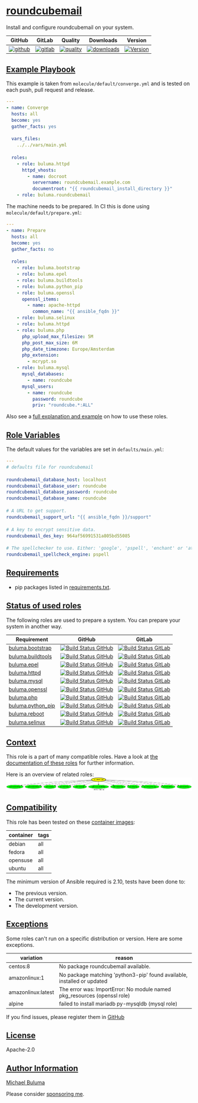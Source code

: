 # [roundcubemail](#roundcubemail)

Install and configure roundcubemail on your system.

|GitHub|GitLab|Quality|Downloads|Version|
|------|------|-------|---------|-------|
|[![github](https://github.com/buluma/ansible-role-roundcubemail/workflows/Ansible%20Molecule/badge.svg)](https://github.com/buluma/ansible-role-roundcubemail/actions)|[![gitlab](https://gitlab.com/buluma/ansible-role-roundcubemail/badges/master/pipeline.svg)](https://gitlab.com/buluma/ansible-role-roundcubemail)|[![quality](https://img.shields.io/ansible/quality/24815)](https://galaxy.ansible.com/buluma/roundcubemail)|[![downloads](https://img.shields.io/ansible/role/d/24815)](https://galaxy.ansible.com/buluma/roundcubemail)|[![Version](https://img.shields.io/github/release/buluma/ansible-role-roundcubemail.svg)](https://github.com/buluma/ansible-role-roundcubemail/releases/)|

## [Example Playbook](#example-playbook)

This example is taken from `molecule/default/converge.yml` and is tested on each push, pull request and release.
```yaml
---
- name: Converge
  hosts: all
  become: yes
  gather_facts: yes

  vars_files:
    ../../vars/main.yml

  roles:
    - role: buluma.httpd
      httpd_vhosts:
        - name: docroot
          servername: roundcubemail.example.com
          documentroot: "{{ roundcubemail_install_directory }}"
    - role: buluma.roundcubemail
```

The machine needs to be prepared. In CI this is done using `molecule/default/prepare.yml`:
```yaml
---
- name: Prepare
  hosts: all
  become: yes
  gather_facts: no

  roles:
    - role: buluma.bootstrap
    - role: buluma.epel
    - role: buluma.buildtools
    - role: buluma.python_pip
    - role: buluma.openssl
      openssl_items:
        - name: apache-httpd
          common_name: "{{ ansible_fqdn }}"
    - role: buluma.selinux
    - role: buluma.httpd
    - role: buluma.php
      php_upload_max_filesize: 5M
      php_post_max_size: 6M
      php_date_timezone: Europe/Amsterdam
      php_extension:
        - mcrypt.so
    - role: buluma.mysql
      mysql_databases:
        - name: roundcube
      mysql_users:
        - name: roundcube
          password: roundcube
          priv: "roundcube.*:ALL"
```

Also see a [full explanation and example](https://buluma.nl/how-to-use-these-roles.html) on how to use these roles.

## [Role Variables](#role-variables)

The default values for the variables are set in `defaults/main.yml`:
```yaml
---
# defaults file for roundcubemail

roundcubemail_database_host: localhost
roundcubemail_database_user: roundcube
roundcubemail_database_password: roundcube
roundcubemail_database_name: roundcube

# A URL to get support.
roundcubemail_support_url: "{{ ansible_fqdn }}/support"

# A key to encrypt sensitive data.
roundcubemail_des_key: 964af56991531a805bd55085

# The spellchecker to use. Either: 'google', 'pspell', 'enchant' or 'atd'.
roundcubemail_spellcheck_engine: pspell
```

## [Requirements](#requirements)

- pip packages listed in [requirements.txt](https://github.com/buluma/ansible-role-roundcubemail/blob/master/requirements.txt).

## [Status of used roles](#status-of-requirements)

The following roles are used to prepare a system. You can prepare your system in another way.

| Requirement | GitHub | GitLab |
|-------------|--------|--------|
|[buluma.bootstrap](https://galaxy.ansible.com/buluma/bootstrap)|[![Build Status GitHub](https://github.com/buluma/ansible-role-bootstrap/workflows/Ansible%20Molecule/badge.svg)](https://github.com/buluma/ansible-role-bootstrap/actions)|[![Build Status GitLab ](https://gitlab.com/buluma/ansible-role-bootstrap/badges/master/pipeline.svg)](https://gitlab.com/buluma/ansible-role-bootstrap)|
|[buluma.buildtools](https://galaxy.ansible.com/buluma/buildtools)|[![Build Status GitHub](https://github.com/buluma/ansible-role-buildtools/workflows/Ansible%20Molecule/badge.svg)](https://github.com/buluma/ansible-role-buildtools/actions)|[![Build Status GitLab ](https://gitlab.com/buluma/ansible-role-buildtools/badges/master/pipeline.svg)](https://gitlab.com/buluma/ansible-role-buildtools)|
|[buluma.epel](https://galaxy.ansible.com/buluma/epel)|[![Build Status GitHub](https://github.com/buluma/ansible-role-epel/workflows/Ansible%20Molecule/badge.svg)](https://github.com/buluma/ansible-role-epel/actions)|[![Build Status GitLab ](https://gitlab.com/buluma/ansible-role-epel/badges/master/pipeline.svg)](https://gitlab.com/buluma/ansible-role-epel)|
|[buluma.httpd](https://galaxy.ansible.com/buluma/httpd)|[![Build Status GitHub](https://github.com/buluma/ansible-role-httpd/workflows/Ansible%20Molecule/badge.svg)](https://github.com/buluma/ansible-role-httpd/actions)|[![Build Status GitLab ](https://gitlab.com/buluma/ansible-role-httpd/badges/master/pipeline.svg)](https://gitlab.com/buluma/ansible-role-httpd)|
|[buluma.mysql](https://galaxy.ansible.com/buluma/mysql)|[![Build Status GitHub](https://github.com/buluma/ansible-role-mysql/workflows/Ansible%20Molecule/badge.svg)](https://github.com/buluma/ansible-role-mysql/actions)|[![Build Status GitLab ](https://gitlab.com/buluma/ansible-role-mysql/badges/master/pipeline.svg)](https://gitlab.com/buluma/ansible-role-mysql)|
|[buluma.openssl](https://galaxy.ansible.com/buluma/openssl)|[![Build Status GitHub](https://github.com/buluma/ansible-role-openssl/workflows/Ansible%20Molecule/badge.svg)](https://github.com/buluma/ansible-role-openssl/actions)|[![Build Status GitLab ](https://gitlab.com/buluma/ansible-role-openssl/badges/master/pipeline.svg)](https://gitlab.com/buluma/ansible-role-openssl)|
|[buluma.php](https://galaxy.ansible.com/buluma/php)|[![Build Status GitHub](https://github.com/buluma/ansible-role-php/workflows/Ansible%20Molecule/badge.svg)](https://github.com/buluma/ansible-role-php/actions)|[![Build Status GitLab ](https://gitlab.com/buluma/ansible-role-php/badges/master/pipeline.svg)](https://gitlab.com/buluma/ansible-role-php)|
|[buluma.python_pip](https://galaxy.ansible.com/buluma/python_pip)|[![Build Status GitHub](https://github.com/buluma/ansible-role-python_pip/workflows/Ansible%20Molecule/badge.svg)](https://github.com/buluma/ansible-role-python_pip/actions)|[![Build Status GitLab ](https://gitlab.com/buluma/ansible-role-python_pip/badges/master/pipeline.svg)](https://gitlab.com/buluma/ansible-role-python_pip)|
|[buluma.reboot](https://galaxy.ansible.com/buluma/reboot)|[![Build Status GitHub](https://github.com/buluma/ansible-role-reboot/workflows/Ansible%20Molecule/badge.svg)](https://github.com/buluma/ansible-role-reboot/actions)|[![Build Status GitLab ](https://gitlab.com/buluma/ansible-role-reboot/badges/master/pipeline.svg)](https://gitlab.com/buluma/ansible-role-reboot)|
|[buluma.selinux](https://galaxy.ansible.com/buluma/selinux)|[![Build Status GitHub](https://github.com/buluma/ansible-role-selinux/workflows/Ansible%20Molecule/badge.svg)](https://github.com/buluma/ansible-role-selinux/actions)|[![Build Status GitLab ](https://gitlab.com/buluma/ansible-role-selinux/badges/master/pipeline.svg)](https://gitlab.com/buluma/ansible-role-selinux)|

## [Context](#context)

This role is a part of many compatible roles. Have a look at [the documentation of these roles](https://buluma.nl/) for further information.

Here is an overview of related roles:
![dependencies](https://raw.githubusercontent.com/buluma/ansible-role-roundcubemail/png/requirements.png "Dependencies")

## [Compatibility](#compatibility)

This role has been tested on these [container images](https://hub.docker.com/u/buluma):

|container|tags|
|---------|----|
|debian|all|
|fedora|all|
|opensuse|all|
|ubuntu|all|

The minimum version of Ansible required is 2.10, tests have been done to:

- The previous version.
- The current version.
- The development version.

## [Exceptions](#exceptions)

Some roles can't run on a specific distribution or version. Here are some exceptions.

| variation                 | reason                 |
|---------------------------|------------------------|
| centos:8 | No package roundcubemail available. |
| amazonlinux:1 | No package matching 'python3-pip' found available, installed or updated |
| amazonlinux:latest | The error was: ImportError: No module named pkg_resources (openssl role) |
| alpine | failed to install mariadb py-mysqldb (mysql role) |


If you find issues, please register them in [GitHub](https://github.com/buluma/ansible-role-roundcubemail/issues)

## [License](#license)

Apache-2.0

## [Author Information](#author-information)

[Michael Buluma](https://buluma.nl/)

Please consider [sponsoring me](https://github.com/sponsors/buluma).
